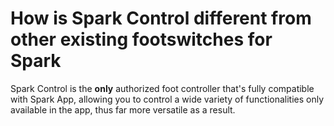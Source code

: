 # How is Spark Control different from other existing footswitches for Spark
Spark Control is the **only** authorized foot controller that's fully compatible with Spark App, allowing you to control a wide variety of functionalities only available in the app, thus far more versatile as a result.